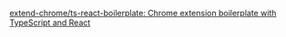 [extend-chrome/ts-react-boilerplate: Chrome extension boilerplate with TypeScript and React](https://github.com/extend-chrome/ts-react-boilerplate)
